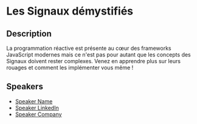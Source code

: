 # Les Signaux démystifiés

## Description

La programmation réactive est présente au cœur des frameworks JavaScript modernes mais ce n'est pas pour autant que les concepts des Signaux doivent rester complexes. Venez en apprendre plus sur leurs rouages et comment les implémenter vous même !

## Speakers

- [Speaker Name](https://x.com/speaker_x_handle)
- [Speaker LinkedIn](https://linkedin.com/in/speaker_linkedin_handle)
- [Speaker Company](https://speaker_company_url)
